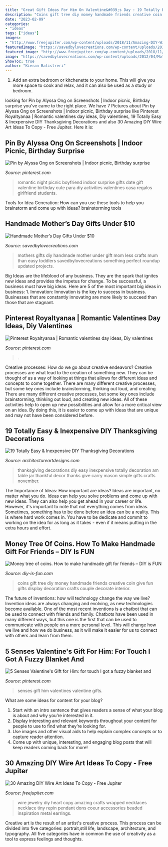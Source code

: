 ```yaml
---
title: "Great Gift Ideas For Him On Valentine&#039;s Day : 19 Totally Easy &amp; Inexpensive Diy Thanksgiving Decorations"
description: "Coins gift tree diy money handmade friends creative coin give fun gifts display decoration crafts couple decorate interior"
date: "2023-02-09"
categories:
- "ideas"
tags: ["ideas"]
images:
- "http://www.freejupiter.com/wp-content/uploads/2018/11/Amazing-DIY-Wire-Art-Ideas-To-Copy-12.jpg"
featuredImage: "https://savedbylovecreations.com/wp-content/uploads/2012/04/MothersDayGiftsPin.png"
featured_image: "http://www.freejupiter.com/wp-content/uploads/2018/11/Amazing-DIY-Wire-Art-Ideas-To-Copy-12.jpg"
image: "https://savedbylovecreations.com/wp-content/uploads/2012/04/MothersDayGiftsPin.png"
ShowToc: true
author: "Kieran Balistreri"
---
```



1. Add an extra bedroom or kitchenette to your home. This will give you more space to cook and relax, and it can also be used as a study or bedroom. 

	

		
looking for Pin by Alyssa Ong on Screenshots | Indoor picnic, Birthday surprise you've came to the right place. We have 7 Pictures about Pin by Alyssa Ong on Screenshots | Indoor picnic, Birthday surprise like Pinterest Royaltyanaa | Romantic valentines day ideas, Diy valentines, 19 Totally Easy &amp; Inexpensive DIY Thanksgiving Decorations and also 30 Amazing DIY Wire Art Ideas To Copy - Free Jupiter. Here it is:
		
    
## Pin By Alyssa Ong On Screenshots | Indoor Picnic, Birthday Surprise

<img loading=lazy src="https://i.pinimg.com/originals/fd/c8/b4/fdc8b4d53fc85412311c2a9f26663aa3.jpg" onerror="this.onerror=null;this.src='https://tse3.mm.bing.net/th?id=OIP.uTQ1a0d153oP5O5d_UM-lwHaJ4&amp;pid=15.1';" alt="Pin by Alyssa Ong on Screenshots | Indoor picnic, Birthday surprise">

_Source: pinterest.com_

>romantic night picnic boyfriend indoor surprise gifts date gift valentine birthday cute para diy activities valentines casa regalos girlfriend students. 

	

Tools for Idea Generation: How can you use these tools to help you brainstorm and come up with ideas?
brainstorming tools 
    
## Handmade Mother’s Day Gifts Under $10

<img loading=lazy src="https://savedbylovecreations.com/wp-content/uploads/2012/04/MothersDayGiftsPin.png" onerror="this.onerror=null;this.src='https://tse1.mm.bing.net/th?id=OIP.sLxn_vSi44atdyoNhBNj9AHaJ4&amp;pid=15.1';" alt="Handmade Mother’s Day Gifts Under $10">

_Source: savedbylovecreations.com_

>mothers gifts diy handmade mother under gift mom less crafts mum than easy toddlers savedbylovecreations something perfect roundup updated projects. 

	

Big Ideas are the lifeblood of any business. They are the spark that ignites new ideas and provides the impetus for change. To be successful, a business must have big ideas. Here are 5 of the most important big ideas in business: 1. Innovation: Innovation is the key to success in business. Businesses that are constantly innovating are more likely to succeed than those that are stagnant. 
    
## Pinterest Royaltyanaa | Romantic Valentines Day Ideas, Diy Valentines

<img loading=lazy src="https://i.pinimg.com/736x/fc/7d/8f/fc7d8f53dd9242cf70cf68f270faf29e.jpg" onerror="this.onerror=null;this.src='https://tse4.mm.bing.net/th?id=OIP.YzvNR-u8unn5vz5ljegaJgHaHU&amp;pid=15.1';" alt="Pinterest Royaltyanaa | Romantic valentines day ideas, Diy valentines">

_Source: pinterest.com_

>. 

	

Creative processes: How do we go about creative endeavors?
Creative processes are what lead to the creation of something new. They can be thought of as a way of looking at things that allows for different ideas and concepts to come together. There are many different creative processes, but some key ones include brainstorming, thinking out loud, and creating 
There are many different creative processes, but some key ones include brainstorming, thinking out loud, and creating new ideas. All of these activities help to open up new possibilities and allow for a more critical view on an idea. By doing this, it is easier to come up with ideas that are unique and may not have been considered before.

    
## 19 Totally Easy &amp; Inexpensive DIY Thanksgiving Decorations

<img loading=lazy src="http://www.architectureartdesigns.com/wp-content/uploads/2015/10/1553.jpg" onerror="this.onerror=null;this.src='https://tse1.mm.bing.net/th?id=OIP.n3CemymEjIVnTXc1ALT0RwHaJ4&amp;pid=15.1';" alt="19 Totally Easy &amp; Inexpensive DIY Thanksgiving Decorations">

_Source: architectureartdesigns.com_

>thanksgiving decorations diy easy inexpensive totally decoration am table jar thankful decor thanks give carry mason simple gifts crafts november. 

	

The Importance of Ideas: How important are ideas?
Ideas are important, no matter what you do. Ideas can help you solve problems and come up with new ideas. They can also help you get ahead in your career or life.
However, it's important to note that not everything comes from ideas. Sometimes, something has to be done before an idea can be a reality. This is where hard work comes in. You have to be dedicate and commit to working on the idea for as long as it takes - even if it means putting in the extra hours and effort.

    
## Money Tree Of Coins. How To Make Handmade Gift For Friends – DIY Is FUN

<img loading=lazy src="http://diy-is-fun.com/wp-content/uploads/2015/02/020115_1439_Moneytreeof10.jpg" onerror="this.onerror=null;this.src='https://tse3.mm.bing.net/th?id=OIP.Lkp3KDBXiLkivCjSrX-ssAAAAA&amp;pid=15.1';" alt="Money tree of coins. How to make handmade gift for friends – DIY is FUN">

_Source: diy-is-fun.com_

>coins gift tree diy money handmade friends creative coin give fun gifts display decoration crafts couple decorate interior. 

	

The future of inventions: how will technology change the way we live?
Invention ideas are always changing and evolving, as new technologies become available. One of the most recent inventions is a chatbot that can be used to connect with friends and family. Chatbots have been used in many different ways, but this one is the first that can be used to communicate with people on a more personal level. This will change how we live and how we do business, as it will make it easier for us to connect with others and learn from them.

    
## 5 Senses Valentine&#039;s Gift For Him: For Touch I Got A Fuzzy Blanket And

<img loading=lazy src="https://i.pinimg.com/736x/a0/cd/ec/a0cdec8cacc7931c94ef833f9e4d111d.jpg" onerror="this.onerror=null;this.src='https://tse1.mm.bing.net/th?id=OIP.90-WRLVACrzbhLXHZOwXBQHaJ3&amp;pid=15.1';" alt="5 Senses Valentine&#039;s Gift for Him: for touch I got a fuzzy blanket and">

_Source: pinterest.com_

>senses gift him valentines valentine gifts. 

	

What are some ideas for content for your blog?
1. Start with an intro sentence that gives readers a sense of what your blog is about and why you’re interested in it.
2. Display interesting and relevant keywords throughout your content for people to use to find what they’re looking for.
3. Use images and other visual aids to help explain complex concepts or to capture reader attention.
4. Come up with unique, interesting, and engaging blog posts that will keep readers coming back for more!

    
## 30 Amazing DIY Wire Art Ideas To Copy - Free Jupiter

<img loading=lazy src="http://www.freejupiter.com/wp-content/uploads/2018/11/Amazing-DIY-Wire-Art-Ideas-To-Copy-12.jpg" onerror="this.onerror=null;this.src='https://tse2.mm.bing.net/th?id=OIP.sNHOjYxlg5rge8zR5gOBjAHaJ4&amp;pid=15.1';" alt="30 Amazing DIY Wire Art Ideas To Copy - Free Jupiter">

_Source: freejupiter.com_

>wire jewelry diy heart copy amazing crafts wrapped necklaces necklace tiny repin pendant dons coeur accessories beaded inspiration metal earrings. 

	

Creative art is the result of an artist's creative process. This process can be divided into five categories: portrait,still life, landscape, architecture, and typography. All five categories have in common the use of creativity as a tool to express feelings and thoughts.

